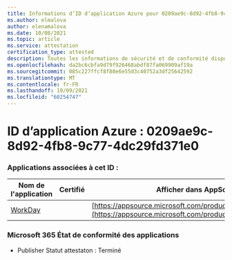 ```yaml
---
title: Informations d’ID d’application Azure pour 0209ae9c-8d92-4fb8-9c77-4dc29fd371e0
ms.author: elmalova
author: elenamalova
ms.date: 10/08/2021
ms.topic: article
ms.service: attestation
certification_type: attested
description: Toutes les informations de sécurité et de conformité disponibles pour 0209ae9c-8d92-4fb8-9c77-4dc29fd371e0.
ms.openlocfilehash: da2bc6cbfa9d79f926468abdf87fa069909af19a
ms.sourcegitcommit: 085c227ffcf8f88e6e55d3c40752a3df25642592
ms.translationtype: MT
ms.contentlocale: fr-FR
ms.lasthandoff: 10/09/2021
ms.locfileid: "60254747"
---
```

# <a name="azure-app-id-0209ae9c-8d92-4fb8-9c77-4dc29fd371e0"></a>ID d’application Azure : 0209ae9c-8d92-4fb8-9c77-4dc29fd371e0


### <a name="apps-associated-with-this-id"></a>Applications associées à cet ID :
| **Nom de l'application** | **Certifié** | **Afficher dans AppSource** |
|--------------|---------------|-----------------------|
| [WorkDay](https://docs.microsoft.com/microsoft-365-app-certification/forward/WA200001555) |  | [https://appsource.microsoft.com/product/office/WA200001555](https://appsource.microsoft.com/product/office/WA200001555) |

### <a name="microsoft-365-app-compliance-status"></a>Microsoft 365 État de conformité des applications
- Publisher Statut attestaton : Terminé

